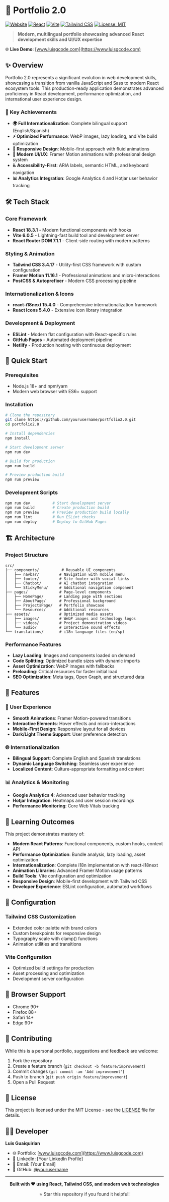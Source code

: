 # 🚀 Portfolio 2.0

[![Website](https://img.shields.io/website?url=https%3A%2F%2Fwww.luisgcode.com)](https://www.luisgcode.com)
[![React](https://img.shields.io/badge/React-18.3.1-61dafb.svg)](https://reactjs.org/)
[![Vite](https://img.shields.io/badge/Vite-6.0.5-646cff.svg)](https://vitejs.dev/)
[![Tailwind CSS](https://img.shields.io/badge/Tailwind_CSS-3.4.17-38b2ac.svg)](https://tailwindcss.com/)
[![License: MIT](https://img.shields.io/badge/License-MIT-yellow.svg)](https://opensource.org/licenses/MIT)

> **Modern, multilingual portfolio showcasing advanced React development skills and UI/UX expertise**

🌐 **Live Demo**: [www.luisgcode.com](https://www.luisgcode.com)

## ✨ Overview

Portfolio 2.0 represents a significant evolution in web development skills, showcasing a transition from vanilla JavaScript and Sass to modern React ecosystem tools. This production-ready application demonstrates advanced proficiency in React development, performance optimization, and international user experience design.

### 🎯 Key Achievements

- **🌍 Full Internationalization**: Complete bilingual support (English/Spanish)
- **⚡ Optimized Performance**: WebP images, lazy loading, and Vite build optimization
- **📱 Responsive Design**: Mobile-first approach with fluid animations
- **🎨 Modern UI/UX**: Framer Motion animations with professional design system
- **♿ Accessibility-First**: ARIA labels, semantic HTML, and keyboard navigation
- **📊 Analytics Integration**: Google Analytics 4 and Hotjar user behavior tracking

## 🛠️ Tech Stack

### Core Framework
- **React 18.3.1** - Modern functional components with hooks
- **Vite 6.0.5** - Lightning-fast build tool and development server
- **React Router DOM 7.1.1** - Client-side routing with modern patterns

### Styling & Animation
- **Tailwind CSS 3.4.17** - Utility-first CSS framework with custom configuration
- **Framer Motion 11.16.1** - Professional animations and micro-interactions
- **PostCSS & Autoprefixer** - Modern CSS processing pipeline

### Internationalization & Icons
- **react-i18next 15.4.0** - Comprehensive internationalization framework
- **React Icons 5.4.0** - Extensive icon library integration

### Development & Deployment
- **ESLint** - Modern flat configuration with React-specific rules
- **GitHub Pages** - Automated deployment pipeline
- **Netlify** - Production hosting with continuous deployment

## 🚀 Quick Start

### Prerequisites
- Node.js 18+ and npm/yarn
- Modern web browser with ES6+ support

### Installation

```bash
# Clone the repository
git clone https://github.com/yourusername/portfolio2.0.git
cd portfolio2.0

# Install dependencies
npm install

# Start development server
npm run dev

# Build for production
npm run build

# Preview production build
npm run preview
```

### Development Scripts

```bash
npm run dev          # Start development server
npm run build        # Create production build
npm run preview      # Preview production build locally
npm run lint         # Run ESLint checks
npm run deploy       # Deploy to GitHub Pages
```

## 🏗️ Architecture

### Project Structure
```
src/
├── components/          # Reusable UI components
│   ├── navbar/         # Navigation with mobile menu
│   ├── footer/         # Site footer with social links
│   ├── Chatbot/        # AI chatbot integration
│   └── StickyMenu/     # Additional navigation component
├── pages/              # Page-level components
│   ├── HomePage/       # Landing page with sections
│   ├── AboutPage/      # Professional background
│   ├── ProjectsPage/   # Portfolio showcase
│   └── Resources/      # Additional resources
├── assets/             # Optimized media assets
│   ├── images/         # WebP images and technology logos
│   ├── videos/         # Project demonstration videos
│   └── audio/          # Interactive sound effects
└── translations/       # i18n language files (en/sp)
```

### Performance Features
- **Lazy Loading**: Images and components loaded on demand
- **Code Splitting**: Optimized bundle sizes with dynamic imports
- **Asset Optimization**: WebP images with fallbacks
- **Preloading**: Critical resources for faster initial load
- **SEO Optimization**: Meta tags, Open Graph, and structured data

## 🌟 Features

### 🎨 User Experience
- **Smooth Animations**: Framer Motion-powered transitions
- **Interactive Elements**: Hover effects and micro-interactions
- **Mobile-First Design**: Responsive layout for all devices
- **Dark/Light Theme Support**: User preference detection

### 🌐 Internationalization
- **Bilingual Support**: Complete English and Spanish translations
- **Dynamic Language Switching**: Seamless user experience
- **Localized Content**: Culture-appropriate formatting and content

### 📊 Analytics & Monitoring
- **Google Analytics 4**: Advanced user behavior tracking
- **Hotjar Integration**: Heatmaps and user session recordings
- **Performance Monitoring**: Core Web Vitals tracking

## 🎯 Learning Outcomes

This project demonstrates mastery of:

- **Modern React Patterns**: Functional components, custom hooks, context API
- **Performance Optimization**: Bundle analysis, lazy loading, asset optimization
- **Internationalization**: Complete i18n implementation with react-i18next
- **Animation Libraries**: Advanced Framer Motion usage patterns
- **Build Tools**: Vite configuration and optimization
- **Responsive Design**: Mobile-first development with Tailwind CSS
- **Developer Experience**: ESLint configuration, automated workflows

## 🔧 Configuration

### Tailwind CSS Customization
- Extended color palette with brand colors
- Custom breakpoints for responsive design
- Typography scale with clamp() functions
- Animation utilities and transitions

### Vite Configuration
- Optimized build settings for production
- Asset processing and optimization
- Development server configuration

## 📱 Browser Support

- Chrome 90+
- Firefox 88+
- Safari 14+
- Edge 90+

## 🤝 Contributing

While this is a personal portfolio, suggestions and feedback are welcome:

1. Fork the repository
2. Create a feature branch (`git checkout -b feature/improvement`)
3. Commit changes (`git commit -am 'Add improvement'`)
4. Push to branch (`git push origin feature/improvement`)
5. Open a Pull Request

## 📄 License

This project is licensed under the MIT License - see the [LICENSE](LICENSE) file for details.

## 👨‍💻 Developer

**Luis Guaiquirian**
- 🌐 Portfolio: [www.luisgcode.com](https://www.luisgcode.com)
- 💼 LinkedIn: [Your LinkedIn Profile]
- 📧 Email: [Your Email]
- 🐙 GitHub: [@yourusername](https://github.com/yourusername)

---

<div align="center">

**Built with ❤️ using React, Tailwind CSS, and modern web technologies**

⭐ Star this repository if you found it helpful!

</div>